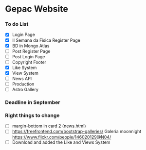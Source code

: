 # Gepac Website
### To do List

- [x] Login Page
- [x] II Semana da Física Register Page
- [x] BD in Mongo Atlas
- [ ] Post Register Page
- [ ] Post Login Page
- [ ] Copyright Footer
- [X] Like System
- [X] View System
- [ ] News API
- [ ] Production
- [ ] Astro Gallery

### Deadline in September


### Right things to change
- [ ] margin-bottom in card 2 (news.html)
- [ ] https://freefrontend.com/bootstrap-galleries/  Galeria moonnight https://www.flickr.com/people/146020129@N04/
- [ ] Download and added the Like and Views System
